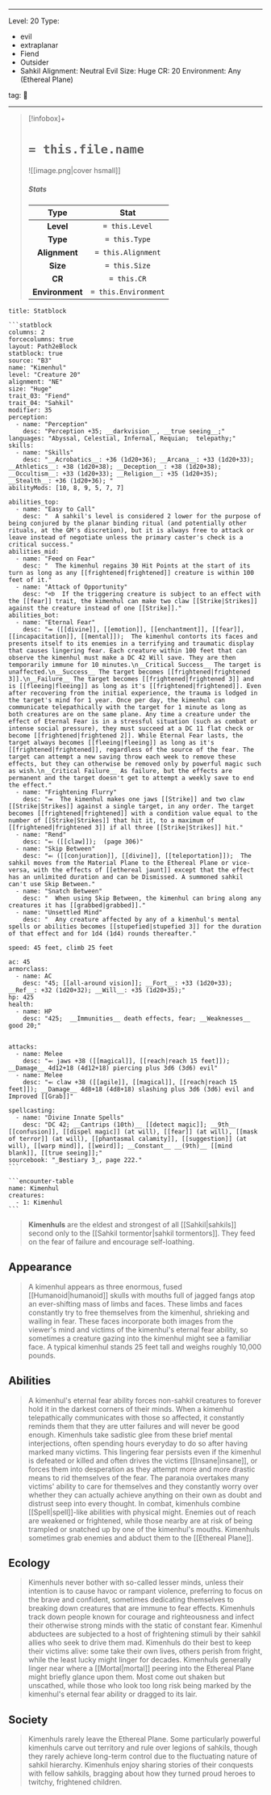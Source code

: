 
---


Level: 20
Type:
- evil
- extraplanar
- Fiend
- Outsider
- Sahkil
Alignment: Neutral Evil
Size: Huge
CR: 20
Environment: Any (Ethereal Plane)


tag: 👹

---

> [!infobox]+
> #  `= this.file.name`
> ![[image.png|cover hsmall]]
> ##### Stats
> Type | Stat |
> :---:|:---:|
> **Level** | `= this.Level` |
> **Type** | `= this.Type` |
> **Alignment** | `= this.Alignment` |
> **Size** | `= this.Size` |
> **CR** | `= this.CR` |
> **Environment** | `= this.Environment` |




````ad-info
title: Statblock

```statblock
columns: 2
forcecolumns: true
layout: Path2eBlock
statblock: true
source: "B3"
name: "Kimenhul"
level: "Creature 20"
alignment: "NE"
size: "Huge"
trait_03: "Fiend"
trait_04: "Sahkil"
modifier: 35
perception:
  - name: "Perception"
    desc: "Perception +35; __darkvision__, __true seeing__;"
languages: "Abyssal, Celestial, Infernal, Requian;  telepathy;"
skills:
  - name: "Skills"
    desc: "__Acrobatics__: +36 (1d20+36); __Arcana__: +33 (1d20+33); __Athletics__: +38 (1d20+38); __Deception__: +38 (1d20+38); __Occultism__: +33 (1d20+33); __Religion__: +35 (1d20+35); __Stealth__: +36 (1d20+36); "
abilityMods: [10, 8, 9, 5, 7, 7]

abilities_top:
  - name: "Easy to Call"
    desc: "  A sahkil's level is considered 2 lower for the purpose of being conjured by the planar binding ritual (and potentially other rituals, at the GM's discretion), but it is always free to attack or leave instead of negotiate unless the primary caster's check is a critical success."
abilities_mid:
  - name: "Feed on Fear"
    desc: "  The kimenhul regains 30 Hit Points at the start of its turn as long as any [[frightened|frightened]] creature is within 100 feet of it."
  - name: "Attack of Opportunity"
    desc: "⬲  If the triggering creature is subject to an effect with the [[fear]] trait, the kimenhul can make two claw [[Strike|Strikes]] against the creature instead of one [[Strike]]."
abilities_bot:
  - name: "Eternal Fear"
    desc: "⬺ ([[divine]], [[emotion]], [[enchantment]], [[fear]], [[incapacitation]], [[mental]]);  The kimenhul contorts its faces and presents itself to its enemies in a terrifying and traumatic display that causes lingering fear. Each creature within 100 feet that can observe the kimenhul must make a DC 42 Will save. They are then temporarily immune for 10 minutes.\n__Critical Success__ The target is unaffected.\n__Success__ The target becomes [[frightened|frightened 3]].\n__Failure__ The target becomes [[frightened|frightened 3]] and is [[fleeing|fleeing]] as long as it's [[frightened|frightened]]. Even after recovering from the initial experience, the trauma is lodged in the target's mind for 1 year. Once per day, the kimenhul can communicate telepathically with the target for 1 minute as long as both creatures are on the same plane. Any time a creature under the effect of Eternal Fear is in a stressful situation (such as combat or intense social pressure), they must succeed at a DC 11 flat check or become [[frightened|frightened 2]]. While Eternal Fear lasts, the target always becomes [[fleeing|fleeing]] as long as it's [[frightened|frightened]], regardless of the source of the fear. The target can attempt a new saving throw each week to remove these effects, but they can otherwise be removed only by powerful magic such as wish.\n__Critical Failure__ As failure, but the effects are permanent and the target doesn't get to attempt a weekly save to end the effect."
  - name: "Frightening Flurry"
    desc: "⬺  The kimenhul makes one jaws [[Strike]] and two claw [[Strike|Strikes]] against a single target, in any order. The target becomes [[frightened|frightened]] with a condition value equal to the number of [[Strike|Strikes]] that hit it, to a maximum of [[frightened|frightened 3]] if all three [[Strike|Strikes]] hit."
  - name: "Rend"
    desc: "⬻ ([[claw]]);  (page 306)"
  - name: "Skip Between"
    desc: "⬻ ([[conjuration]], [[divine]], [[teleportation]]);  The sahkil moves from the Material Plane to the Ethereal Plane or vice-versa, with the effects of [[ethereal jaunt]] except that the effect has an unlimited duration and can be Dismissed. A summoned sahkil can't use Skip Between."
  - name: "Snatch Between"
    desc: "  When using Skip Between, the kimenhul can bring along any creatures it has [[grabbed|grabbed]]."
  - name: "Unsettled Mind"
    desc: "  Any creature affected by any of a kimenhul's mental spells or abilities becomes [[stupefied|stupefied 3]] for the duration of that effect and for 1d4 (1d4) rounds thereafter."

speed: 45 feet, climb 25 feet

ac: 45
armorclass:
  - name: AC
    desc: "45; [[all-around vision]]; __Fort__: +33 (1d20+33); __Ref__: +32 (1d20+32); __Will__: +35 (1d20+35);"
hp: 425
health:
  - name: HP
    desc: "425;  __Immunities__ death effects, fear; __Weaknesses__ good 20;"


attacks:
  - name: Melee
    desc: "⬻ jaws +38 ([[magical]], [[reach|reach 15 feet]]); __Damage__ 4d12+18 (4d12+18) piercing plus 3d6 (3d6) evil"
  - name: Melee
    desc: "⬻ claw +38 ([[agile]], [[magical]], [[reach|reach 15 feet]]); __Damage__ 4d8+18 (4d8+18) slashing plus 3d6 (3d6) evil and Improved [[Grab]]"

spellcasting:
  - name: "Divine Innate Spells"
    desc: "DC 42; __Cantrips (10th)__ [[detect magic]]; __9th__ [[confusion]], [[dispel magic]] (at will), [[fear]] (at will), [[mask of terror]] (at will), [[phantasmal calamity]], [[suggestion]] (at will), [[warp mind]], [[weird]]; __Constant__ __(9th)__ [[mind blank]], [[true seeing]];"
sourcebook: "_Bestiary 3_, page 222."
```

```encounter-table
name: Kimenhul
creatures:
  - 1: Kimenhul
```

````



> **Kimenhuls** are the eldest and strongest of all [[Sahkil|sahkils]] second only to the [[Sahkil tormentor|sahkil tormentors]]. They feed on the fear of failure and encourage self-loathing.



## Appearance

> A kimenhul appears as three enormous, fused [[Humanoid|humanoid]] skulls with mouths full of jagged fangs atop an ever-shifting mass of limbs and faces. These limbs and faces constantly try to free themselves from the kimenhul, shrieking and wailing in fear. These faces incorporate both images from the viewer's mind and victims of the kimenhul's eternal fear ability, so sometimes a creature gazing into the kimenhul might see a familiar face. A typical kimenhul stands 25 feet tall and weighs roughly 10,000 pounds.


## Abilities

> A kimenhul's eternal fear ability forces non-sahkil creatures to forever hold it in the darkest corners of their minds. When a kimenhul telepathically communicates with those so affected, it constantly reminds them that they are utter failures and will never be good enough. Kimenhuls take sadistic glee from these brief mental interjections, often spending hours everyday to do so after having marked many victims. This lingering fear persists even if the kimenhul is defeated or killed and often drives the victims [[Insane|insane]], or forces them into desperation as they attempt more and more drastic means to rid themselves of the fear. The paranoia overtakes many victims' ability to care for themselves and they constantly worry over whether they can actually achieve anything on their own as doubt and distrust seep into every thought.
> In combat, kimenhuls combine [[Spell|spell]]-like abilities with physical might. Enemies out of reach are weakened or frightened, while those nearby are at risk of being trampled or snatched up by one of the kimenhul's mouths. Kimenhuls sometimes grab enemies and abduct them to the [[Ethereal Plane]].


## Ecology

> Kimenhuls never bother with so-called lesser minds, unless their intention is to cause havoc or rampant violence, preferring to focus on the brave and confident, sometimes dedicating themselves to breaking down creatures that are immune to fear effects. Kimenhuls track down people known for courage and righteousness and infect their otherwise strong minds with the static of constant fear.
> Kimenhul abductees are subjected to a host of frightening stimuli by their sahkil allies who seek to drive them mad. Kimenhuls do their best to keep their victims alive: some take their own lives, others perish from fright, while the least lucky might linger for decades.
> Kimenhuls generally linger near where a [[Mortal|mortal]] peering into the Ethereal Plane might briefly glance upon them. Most come out shaken but unscathed, while those who look too long risk being marked by the kimenhul's eternal fear ability or dragged to its lair.


## Society

> Kimenhuls rarely leave the Ethereal Plane. Some particularly powerful kimenhuls carve out territory and rule over legions of sahkils, though they rarely achieve long-term control due to the fluctuating nature of sahkil hierarchy. Kimenhuls enjoy sharing stories of their conquests with fellow sahkils, bragging about how they turned proud heroes to twitchy, frightened children.










